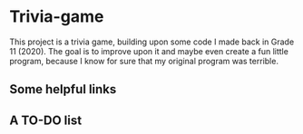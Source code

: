 # Trivia-game
This project is a trivia game, building upon some code I made back in Grade 11 (2020). The goal is to improve upon it and maybe even create a fun little program, because I know for sure that my original program was terrible.

## Some helpful links


## A TO-DO list
